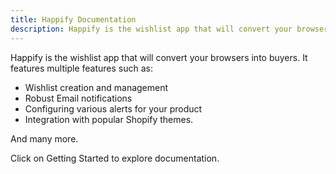 ```yaml
---
title: Happify Documentation
description: Happify is the wishlist app that will convert your browsers into buyers.
---
```


Happify is the wishlist app that will convert your browsers into buyers. It features multiple features such as:

- Wishlist creation and management
- Robust Email notifications
- Configuring various alerts for your product
- Integration with popular Shopify themes.

And many more.


Click on Getting Started to explore documentation.
